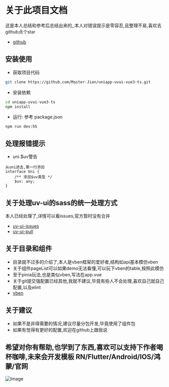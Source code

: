 # 关于此项目文档

这是本人总结和参考后总结出来的,,本人对错误提示是零容忍,且整理不易,喜欢去github点个star

- [github](https://github.com/Master-Jian/uniapp-uvui-vue3-ts.git)

## 安装使用

- 获取项目代码

```bash
git clone https://github.com/Master-Jian/uniapp-uvui-vue3-ts.git
```

- 安装依赖

```bash
cd uniapp-uvui-vue3-ts
npm install

```

- 运行: 参考 package.json

```例如
npm run dev:h5

```

## 处理报错提示

- uni.$uv警告

```uni
从uni进去,第一行添加
interface Uni {
    /** 添加$uv类型 */
    $uv: any;
}
```

## 关于处理uv-ui的sass的统一处理方式

本人已经处理了,详情可以看issues,官方暂时没有合并

- [uv-ui-issues](https://github.com/climblee/uv-ui/issues/163)
- [uv-ui-pull](https://github.com/climblee/uv-ui/pull/164)

## 关于目录和组件

- 目录就不过多的介绍了,本人是vben框架的爱好者,结构如api基本模仿vben
- 关于组件pageList可以如果demo无法看懂,可以玩下vben的table,按照此模仿
- 至于pinia玩法,也是类似vben,写法在app.vue
- 关于git提交强配置已经其他,我就不建议,毕竟有些人不会处理,喜欢自己就自己配置,以及elint
- [vben](https://github.com/vbenjs/vue-vben-admin?tab=readme-ov-file)

## 关于建议

- 如果不是非得需要的情况,建议尽量分包开发,毕竟使用了组件包
- 如果有觉得有更好的配置,欢迎在github上跟我说

## 希望对你有帮助,也学到了东西,喜欢可以支持下作者喝杯咖啡,未来会开发模板 RN/Flutter/Android/IOS/鸿蒙/官网

![Image](https://github.com/user-attachments/assets/04e3e021-206c-4e4e-ac21-a29efc4c1f5e)


